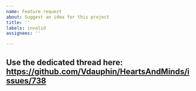 ```yaml
---
name: Feature request
about: Suggest an idea for this project
title: ''
labels: invalid
assignees: ''

---
```


## Use the dedicated thread here: https://github.com/Vdauphin/HeartsAndMinds/issues/738
